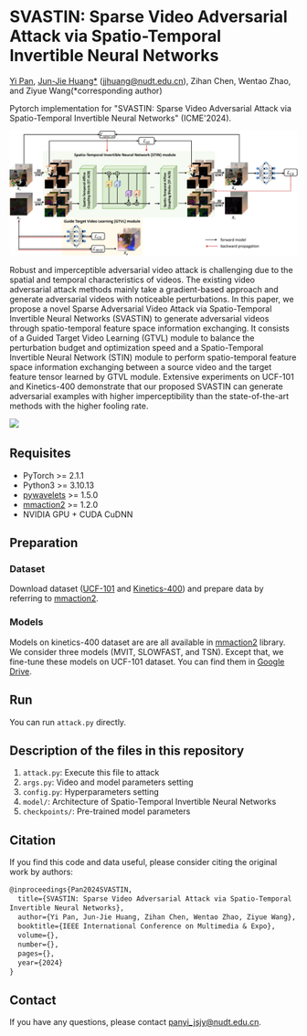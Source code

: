 # SVASTIN: Sparse Video Adversarial Attack via Spatio-Temporal Invertible Neural Networks

[Yi Pan](panyi_jsjy@nudt.edu.cn), [Jun-Jie Huang*](https://jjhuangcs.github.io/) (jjhuang@nudt.edu.cn), Zihan Chen, Wentao Zhao, and Ziyue Wang(*corresponding author)

Pytorch implementation for "SVASTIN: Sparse Video Adversarial Attack via Spatio-Temporal Invertible Neural Networks" (ICME'2024).

<img src='imgs/overview.png'/>

Robust and imperceptible adversarial video attack is challenging due to the spatial and temporal characteristics of videos. The existing video adversarial attack methods mainly take a gradient-based approach and generate adversarial videos with noticeable perturbations. In this paper, we propose a novel Sparse Adversarial Video Attack via Spatio-Temporal Invertible Neural Networks (SVASTIN) to generate adversarial videos through spatio-temporal feature space information exchanging. It consists of a Guided Target Video Learning (GTVL) module to balance the perturbation budget and optimization speed and a Spatio-Temporal Invertible Neural Network (STIN) module to perform spatio-temporal feature space information exchanging between a source video and the target feature tensor learned by GTVL module. Extensive experiments on UCF-101 and Kinetics-400 demonstrate that our proposed SVASTIN can generate adversarial examples with higher imperceptibility than the state-of-the-art methods with the higher fooling rate.

<img src='imgs/visualization.png'/>


## Requisites

* PyTorch >= 2.1.1
* Python3 >= 3.10.13
* [pywavelets](https://github.com/KeKsBoTer/torch-dwt) >= 1.5.0
* [mmaction2](https://github.com/open-mmlab/mmaction2) >= 1.2.0
* NVIDIA GPU + CUDA CuDNN

## Preparation

### Dataset

Download dataset ([UCF-101](https://www.crcv.ucf.edu/research/data-sets/ucf101/) and [Kinetics-400](https://deepmind.com/research/open-source/open-source-datasets/kinetics/)) and prepare data by referring to [mmaction2](https://mmaction2.readthedocs.io/en/latest/).

### Models

Models on kinetics-400 dataset are are all available in [mmaction2](https://mmaction2.readthedocs.io/en/latest/) library. We consider three models (MVIT, SLOWFAST, and TSN). Except that, we fine-tune these models on UCF-101 dataset. You can find them in [Google Drive](https://drive.google.com/file/d/1nlaIvaQN6vmegId3UX3XjrPdSt6Nt82I/view?usp=drive_link).

## Run

You can run ```attack.py``` directly.

## Description of the files in this repository

1) ``attack.py``: Execute this file to attack 
2) ``args.py``: Video and model parameters setting 
3) ``config.py``: Hyperparameters setting
4) ``model/``: Architecture of Spatio-Temporal Invertible Neural Networks
6) ``checkpoints/``: Pre-trained model parameters


## Citation

If you find this code and data useful, please consider citing the original work by authors:

```
@inproceedings{Pan2024SVASTIN,
  title={SVASTIN: Sparse Video Adversarial Attack via Spatio-Temporal Invertible Neural Networks},
  author={Yi Pan, Jun-Jie Huang, Zihan Chen, Wentao Zhao, Ziyue Wang},
  booktitle={IEEE International Conference on Multimedia & Expo},
  volume={},
  number={},
  pages={},
  year={2024}
}
```

## Contact
If you have any questions, please contact <panyi_jsjy@nudt.edu.cn>.
